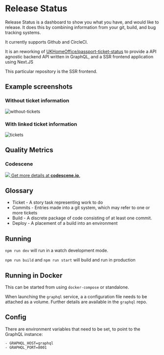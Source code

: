 # Release Status

Release Status is a dashboard to show you what you have, and would like to release. It does this by combining information from your git, build, and bug tracking systems.

It currently supports Github and CircleCI.

It is an reworking of [UKHomeOffice/passport-ticket-status](https://github.com/UKHomeOffice/passports-ticket-status) to provide a API agnostic backend API written in GraphQL, and a SSR frontend application using Next.JS

This particular repository is the SSR frontend.

## Example screenshots

### Without ticket information

![without-tickets](https://user-images.githubusercontent.com/196695/57960002-600cf900-78fe-11e9-9e2a-c4e9c02f2cee.png)

### With linked ticket information

![tickets](https://user-images.githubusercontent.com/196695/57960001-5f746280-78fe-11e9-9366-548b66ec35b1.png)

## Quality Metrics

### Codescene

[![](https://codescene.io/projects/4228/status.svg) Get more details at **codescene.io**.](https://codescene.io/projects/4228/jobs/latest-successful/results)

## Glossary

- Ticket - A story task representing work to do
- Commits - Entries made into a git system, which may refer to one or more tickets
- Build - A discrete package of code consisting of at least one commit.
- Deploy - A placement of a build into an environment

## Running

`npm run dev` will run in a watch development mode.

`npm run build` and `npm run start` will build and run in production

## Running in Docker

This can be started from using `docker-compose` or standalone.

When launching the `graphql` service, a a configuration file needs to be attached as a volume. Further details are available in the `graphql` repo.

## Config

There are environment variables that need to be set, to point to the GraphQL instance:

```
- GRAPHQL_HOST=graphql
- GRAPHQL_PORT=8001
```
